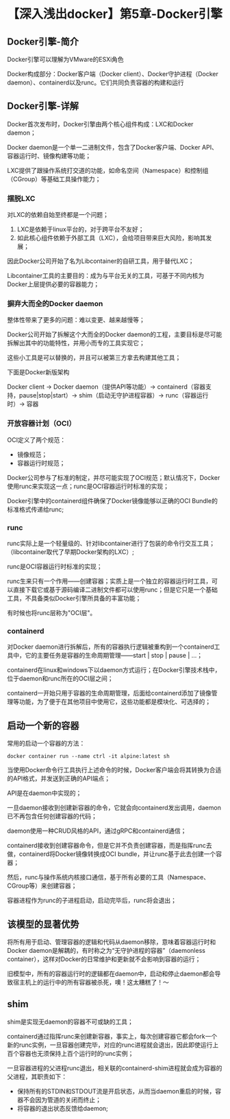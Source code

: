 # 【深入浅出docker】第5章-Docker引擎

## Docker引擎-简介

Docker引擎可以理解为VMware的ESXi角色

Docker构成部分：Docker客户端（Docker client）、Docker守护进程（Docker daemon）、containerd以及runc。它们共同负责容器的构建和运行

## Docker引擎-详解

Docker首次发布时，Docker引擎由两个核心组件构成：LXC和Docker daemon；

Docker daemon是一个单一二进制文件，包含了Docker客户端、Docker API、容器运行时、镜像构建等功能；

LXC提供了跟操作系统打交道的功能，如命名空间（Namespace）和控制组（CGroup）等基础工具操作能力；

### 摆脱LXC

对LXC的依赖自始至终都是一个问题；

1. LXC是依赖于linux平台的，对于跨平台不友好；
2. 如此核心组件依赖于外部工具（LXC），会给项目带来巨大风险，影响其发展；

因此Docker公司开始了名为Libcontainer的自研工具，用于替代LXC；

Libcontainer工具的主要目的：成为与平台无关的工具，可基于不同内核为Docker上层提供必要的容器能力；

### 摒弃大而全的Docker daemon

整体性带来了更多的问题：难以变更、越来越慢等；

Docker公司开始了拆解这个大而全的Docker daemon的工程，主要目标是尽可能拆解出其中的功能特性，并用小而专的工具实现它；

这些小工具是可以替换的，并且可以被第三方拿去构建其他工具；

下面是Docker新版架构

Docker client -> Docker daemon（提供API等功能）-> containerd（容器支持，pause|stop|start）-> shim（启动无守护进程容器）-> runc（容器运行时）-> 容器

### 开放容器计划（OCI）

OCI定义了两个规范：

* 镜像规范；
* 容器运行时规范；

Docker公司参与了标准的制定，并尽可能实现了OCI规范；默认情况下，Docker使用runc来实现这一点；runc是OCI容器运行时标准的实现；

Docker引擎中的containerd组件确保了Docker镜像能够以正确的OCI Bundle的标准格式传递给runc;

### runc

runc实际上是一个轻量级的、针对libcontainer进行了包装的命令行交互工具；（libcontainer取代了早期Docker架构的LXC）;

runc是OCI容器运行时标准的实现；

runc生来只有一个作用——创建容器；实质上是一个独立的容器运行时工具，可以直接下载它或基于源码编译二进制文件都可以使用runc；但是它只是一个基础工具，不具备类似Docker引擎所具备的丰富功能；

有时候也将runc层称为"OCI层"。

### containerd

对Docker daemon进行拆解后，所有的容器执行逻辑被重构到一个containerd工具中，它的主要任务是容器的生命周期管理——start | stop | pause | ...；

containerd在linux和windows下以daemon方式运行；在Docker引擎技术栈中，位于daemon和runc所在的OCI层之间；

containerd一开始只用于容器的生命周期管理，后面给containerd添加了镜像管理等功能，为了便于在其他项目中使用它，这些功能都是模块化、可选择的；

## 启动一个新的容器

常用的启动一个容器的方法：

```shell
docker container run --name ctrl -it alpine:latest sh
```

当使用Docker命令行工具执行上述命令的时候，Docker客户端会将其转换为合适的API格式，并发送到正确的API端点；

API是在daemon中实现的；

一旦daemon接收到创建新容器的命令，它就会向containerd发出调用，daemon已不再包含任何创建容器的代码；

daemon使用一种CRUD风格的API，通过gRPC和containerd通信；

containerd接收到创建容器命令，但是它并不负责创建容器，而是指挥runc去做，containerd将Docker镜像转换成OCI bundle，并让runc基于此去创建一个容器；

然后，runc与操作系统内核接口通信，基于所有必要的工具（Namespace、CGroup等）来创建容器；

容器进程作为runc的子进程启动，启动完毕后，runc将会退出；

## 该模型的显著优势

将所有用于启动、管理容器的逻辑和代码从daemon移除，意味着容器运行时和Docker daemon是解耦的，有时称之为“无守护进程的容器”（daemonless container），这样对Docker的日常维护和更新就不会影响到容器的运行；

旧模型中，所有的容器运行时的逻辑都在daemon中，启动和停止daemon都会导致宿主机上的运行中的所有容器被杀死，噢！这太糟糕了！～

## shim

shim是实现无daemon的容器不可或缺的工具；

containerd通过指挥runc来创建新容器，事实上，每次创建容器它都会fork一个新的runc实例，一旦容器创建完毕，对应的runc进程就会退出，因此即使运行上百个容器也无须保持上百个运行时的runc实例；

一旦容器进程的父进程runc退出，相关联的containerd-shim进程就会成为容器的父进程，其职责如下：

* 保持所有的STDIN和STDOUT流是开启状态，从而当daemon重启的时候，容器不会因为管道的关闭而终止；
* 将容器的退出状态反馈给daemon;
